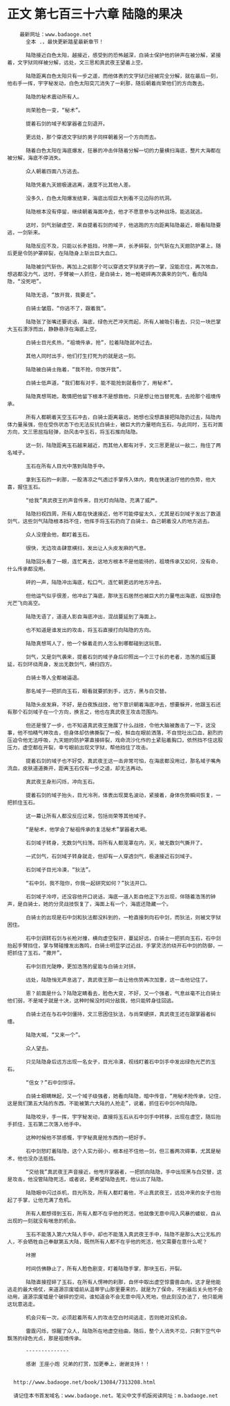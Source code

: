 # 正文 第七百三十六章 陆隐的果决
        最新网址：www.badaoge.net
          全本 .，最快更新踏星最新章节！
      
          陆隐接近白色太阳，越接近，感受到的恐怖越深，白骑士保护他的钟声在被分解，紧接着，文字狱同样被分解，远处，文三思和真武夜王望着上空。
      
          陆隐距离白色太阳只有一步之遥，而他体表的文字狱已经被完全分解，就在最后一刻，他右手一挥，宇字秘发动，白色太阳突兀消失了一刹那，随后朝着尚荣他们的方向轰去。
      
          陆隐的秘术震动所有人。
      
          尚荣脸色一变，“秘术”。
      
          提着石剑的域子和掌器者立刻退开。
      
          更远处，那个穿透文字狱的男子同样朝着另一个方向而去。
      
          随着白色太阳在海底爆发，狂暴的冲击伴随着分解一切的力量横扫海底，整片大海都在被分解，海底不停消失。
      
          众人朝着四面八方逃去。
      
          陆隐凭着九天翅极速逃离，速度不比其他人差。
      
          没多久，白色太阳爆发结束，海底出现巨大到看不见边际的坑洞。
      
          陆隐根本没有停留，继续朝着海面冲去，他才不愿意参与这种战场，能逃就逃。
      
          这时，剑气划破虚空，来自提着石剑的域子，他逃跑的方向距离陆隐最近，眼看陆隐要逃，一剑斩来。
      
          陆隐反应不及，只能以长矛抵挡，咔擦一声，长矛碎裂，剑气斩在九天翅防护罩上，随后更是令防护罩碎裂，在陆隐身上斩出巨大血口。
      
          陆隐被剑气斩伤，再加上之前那个可以穿透文字狱男子的一掌，没能忍住，再次咳血，想逃都没力气，这时，手臂被一人抓住，是白骑士，她一枪砸碎再次袭来的剑气，看向陆隐，“没死吧”。
      
          陆隐无语，“放开我，我要走”。
      
          白骑士皱眉，“你逃不了，跟着我”。
      
          陆隐张了张嘴还要说话，海底，绿色光芒冲天而起，所有人被吸引看去，只见一块巴掌大玉石漂浮而出，静静悬浮在海底上空。
      
          白骑士目光炙热，“祖境传承，抢”，拉着陆隐就冲过去。
      
          其他人同时出手，他们打生打死为的就是这一刻。
      
          陆隐被白骑士拖着，“我不抢，你放开我”。
      
          白骑士低声道，“我们都有对手，能不能抢到就看你了，用秘术”。
      
          陆隐真想骂她，敢情把他留下根本不是想救他，只是想让他当替死鬼，去抢那个祖境传承。
      
          所有人都朝着天空玉石冲去，白骑士距离最远，她想也没想直接把陆隐扔过去，陆隐肉体力量虽强，但在受伤状态下也无法反抗白骑士，被巨大的力量咂向玉石，与此同时，玉石对面方向，文三思屈指轻弹，劲风击中玉石，将玉石推向陆隐。
      
          这一刻，陆隐距离玉石越来越近，而其他人都有对手，文三思更是以一敌二，拖住了两名域子。
      
          玉石在所有人目光中落到陆隐手中。
      
          拿到玉石的一刹那，一股清凉之气透过手掌传入体内，竟在快速治疗他的伤势，他大喜，握住玉石。
      
          “给我”真武夜王的声音传来，目光盯向陆隐，充满了威严。
      
          陆隐扫视四周，所有人都在快速接近，他不可能停留太久，尤其是石剑域子发出了数道剑气，这些剑气陆隐根本挡不住，他挥手将玉石扔向了白骑士，自己朝着没人的地方逃去。
      
          众人没理会他，都盯着玉石。
      
          很快，无边攻击肆意横扫，发出让人头皮发麻的气息。
      
          陆隐回头看了一眼，连忙离去，这地方根本不是他能待的，祖境传承又如何，没有命，什么传承都没用。
      
          砰的一声，陆隐冲出海底，松口气，连忙朝更远的地方冲去。
      
          但他运气似乎很差，他冲出了海底，那块玉石居然也被巨大的力量甩出海底，绽放绿色光芒飞向高空。
      
          陆隐无语了，道道人影自海底冲出，混战蔓延到了海面上。
      
          也不知道是谁发出的攻击，将玉石直接打向陆隐的方向。
      
          陆隐真想骂人了，他一个躲着走的人怎么到哪都碰到这玩意。
      
          剑气，又是剑气袭来，提着石剑的域子身后印照出一个三寸长的老者，浩荡的威压蔓延，石剑环绕周身，发出无数剑气，横扫四方。
      
          白骑士等人全都被逼退。
      
          那名域子一把抓向玉石，眼看就要抓到手，远方，黑与白交替。
      
          陆隐头皮发麻，不好，是白夜族战技，他下意识朝着海底冲去，想要躲开，他跟玉石还有那个石剑域子在一个方向，换言之，他也在真武夜王攻击范围内。
      
          但还是慢了一步，也不知道真武夜王施展了什么战技，令他大脑被轰击了一下，这没事，他不怕精气神攻击，但身体却仿佛撕裂了一般，鲜血在眼前洒落，不自觉吐出口血，剧烈的压迫令他无法呼吸，九天翅的防护罩直接碎裂，戏命流沙化作的土紧贴着胸口，依然挡不住这股压力，虚空都在开裂，幸亏眼前出现文字狱，帮他挡住了攻击。
      
          提着石剑的域子也不好受，真武夜王这一击非常可怕，在海底都没用过，那名域子嘴角流血，皮肤道道撕开，距离玉石仅有一步之遥，却无法再动。
      
          真武夜王身形闪烁，冲向玉石。
      
          提着石剑的域子抬头，目光冷冽，体表出现莫名波动，紧接着，身体伤势瞬间恢复，一把抓住玉石。
      
          这一幕让所有人都没反应过来，包括尚荣等其他域子。
      
          “是秘术，他学会了秘祖传承的复活秘术”掌器者大喝。
      
          石剑域子转身，无数剑气扫荡，将所有人都笼罩在内，天，被无数剑气撕开了。
      
          一式剑气，石剑域子转身就走，但却有一人穿透剑气，极速接近石剑域子。
      
          石剑域子目光冷漠，“狄法”。
      
          “石中剑，我不阻你，你我一起研究如何？”狄法开口。
      
          石剑域子冷哼，还没容他开口说话，海底一道人影自他正下方出现，伴随着浩荡的钟声，是白骑士，她的分灵战技恢复了，海面上有一个，海底还隐藏一个。
      
          白骑士的出现是石中剑和狄法都没料到的，一枪直接刺向石中剑，而狄法，则被文字狱困住。
      
          石中剑调转石剑与长枪对撞，横向虚空裂开，蔓延好远，白骑士一把抓向玉石，石中剑抬起手臂挡住，掌与臂碰撞发出轰鸣，白骑士明显学过近战，手掌灵活的绕开石中剑的防御，一把抓住了玉石，“撒开”。
      
          石中剑目光陡睁，更加浩荡的星能与白骑士对拼。
      
          远处，陆隐悄无声息逃了，真武夜王那一击让他伤势再次加重，这一击他记住了。
      
          恩？前面是什么？陆隐定睛看去，脸色大变，不好，又一个强者，气息丝毫不比白骑士他们弱，不是域子就是十决，这种时候没时间分敌我，他只能转身往回逃。
      
          白骑士还在与石中剑僵持，文三思困住狄法，与尚荣硬拼，真武夜王还在跟掌器者纠缠。
      
          陆隐大喊，“又来一个”。
      
          众人望去。
      
          只见陆隐身后远方出现一名女子，目光冷漠，视线盯着石中剑手中发出绿色光芒的玉石。
      
          “信女？”石中剑惊讶。
      
          白骑士眼睛眯起，又一个域子级强者，她看向陆隐，暗中传音，“用秘术抢传承，记住，这是我们第五大陆的东西，不能被第六大陆的人抢走”，说着，抓住石中剑冲向陆隐。
      
          陆隐咬牙，手一挥，宇字秘发动，直接将玉石从石中剑手中转移，出现在虚空，随后抬手抓住，玉石第二次落入他手中。
      
          这种时候他不禁感慨，宇字秘真是抢东西的一把好手。
      
          石中剑怒盯着陆隐，这个人实力弱小，根本经不住他一剑，但三番两次碍事，尤其是秘术，他也没办法抵挡。
      
          “交给我”真武夜王声音接近，他甩开掌器者，一把抓向陆隐，手中出现黑与白交替，这是攻击，他没管陆隐死活，或者说，更希望陆隐去死，他认出了陆隐。
      
          陆隐眼中闪过杀机，目光所及，所有人都盯着他，不止真武夜王，远处冲来的女子也抬起了手掌，让他充满了危机。
      
          所有人都想得到玉石，所有人都不在乎他的死活，他就像无意中闯入风暴的蝼蚁，自从出现的一刻就没有喘息的机会。
      
          玉石不能落入第六大陆人手中，却也不能落入真武夜王手中，陆隐不是那么大公无私的人，不会牺牲自己奉献第五大陆，既然所有人都不在乎他的死活，他又需要在意什么呢？
      
          咔擦
      
          时间仿佛静止了，所有人脸色剧变，盯着陆隐手掌，那块玉石，开裂。
      
          陆隐直接捏碎了玉石，在所有人愣神的刹那，自怀中取出虚空惊雷兽血肉，这才是他能逃走的最大倚仗，来道源宗废墟前从温蒂宇山那里要来的，就是为了保命，不到最后关头他不会动用，道源宗废墟是个破碎的空间，谁知道会不会无意中闯入死地，但此刻没办法了，他只能用这玩意逃走。
      
          机会只有一次，必须趁着所有人的攻击空白时间逃走，否则绝对没机会。
      
          雷霆闪烁，惊醒了众人，陆隐所在地虚空扭曲，随后，整个人消失不见，只剩下空气中飘荡的绿色光点，那是祖境传承。
      
          --------------
      
          感谢 王座小炮 兄弟的打赏，加更奉上，谢谢支持！！
      
      
      http://www.badaoge.net/book/13084/7313208.html
      
      请记住本书首发域名：www.badaoge.net。笔尖中文手机版阅读网址：m.badaoge.net